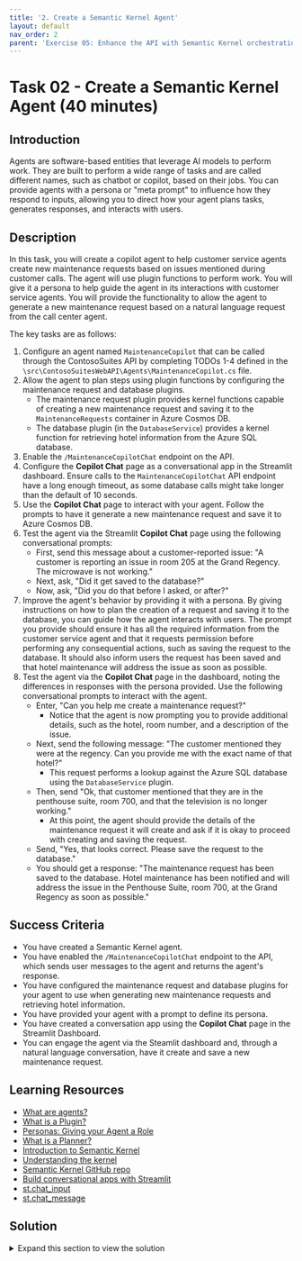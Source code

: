 ```yaml
---
title: '2. Create a Semantic Kernel Agent'
layout: default
nav_order: 2
parent: 'Exercise 05: Enhance the API with Semantic Kernel orchestration'
---
```


# Task 02 - Create a Semantic Kernel Agent (40 minutes)

## Introduction

Agents are software-based entities that leverage AI models to perform work. They are built to perform a wide range of tasks and are called different names, such as chatbot or copilot, based on their jobs. You can provide agents with a persona or "meta prompt" to influence how they respond to inputs, allowing you to direct how your agent plans tasks, generates responses, and interacts with users.

## Description

In this task, you will create a copilot agent to help customer service agents create new maintenance requests based on issues mentioned during customer calls. The agent will use plugin functions to perform work. You will give it a persona to help guide the agent in its interactions with customer service agents. You will provide the functionality to allow the agent to generate a new maintenance request based on a natural language request from the call center agent.

The key tasks are as follows:

1. Configure an agent named `MaintenanceCopilot` that can be called through the ContosoSuites API by completing TODOs 1-4 defined in the `\src\ContosoSuitesWebAPI\Agents\MaintenanceCopilot.cs` file.
2. Allow the agent to plan steps using plugin functions by configuring the maintenance request and database plugins.
   - The maintenance request plugin provides kernel functions capable of creating a new maintenance request and saving it to the `MaintenanceRequests` container in Azure Cosmos DB.
   - The database plugin (in the `DatabaseService`) provides a kernel function for retrieving hotel information from the Azure SQL database.
3. Enable the `/MaintenanceCopilotChat` endpoint on the API.
4. Configure the **Copilot Chat** page as a conversational app in the Streamlit dashboard. Ensure calls to the `MaintenanceCopilotChat` API endpoint have a long enough timeout, as some database calls might take longer than the default of 10 seconds.
5. Use the **Copilot Chat** page to interact with your agent. Follow the prompts to have it generate a new maintenance request and save it to Azure Cosmos DB.
6. Test the agent via the Streamlit **Copilot Chat** page using the following conversational prompts:
   - First, send this message about a customer-reported issue: "A customer is reporting an issue in room 205 at the Grand Regency. The microwave is not working."
   - Next, ask, "Did it get saved to the database?"
   - Now, ask, "Did you do that before I asked, or after?"
7. Improve the agent's behavior by providing it with a persona. By giving instructions on how to plan the creation of a request and saving it to the database, you can guide how the agent interacts with users. The prompt you provide should ensure it has all the required information from the customer service agent and that it requests permission before performing any consequential actions, such as saving the request to the database. It should also inform users the request has been saved and that hotel maintenance will address the issue as soon as possible.
8. Test the agent via the **Copilot Chat** page in the dashboard, noting the differences in responses with the persona provided. Use the following conversational prompts to interact with the agent.
    - Enter, "Can you help me create a maintenance request?"
      - Notice that the agent is now prompting you to provide additional details, such as the hotel, room number, and a description of the issue.
    - Next, send the following message: "The customer mentioned they were at the regency. Can you provide me with the exact name of that hotel?"
      - This request performs a lookup against the Azure SQL database using the `DatabaseService` plugin.
    - Then, send "Ok, that customer mentioned that they are in the penthouse suite, room 700, and that the television is no longer working."
      - At this point, the agent should provide the details of the maintenance request it will create and ask if it is okay to proceed with creating and saving the request.
    - Send, "Yes, that looks correct. Please save the request to the database."
    - You should get a response: "The maintenance request has been saved to the database. Hotel maintenance has been notified and will address the issue in the Penthouse Suite, room 700, at the Grand Regency as soon as possible."

## Success Criteria

- You have created a Semantic Kernel agent.
- You have enabled the `/MaintenanceCopilotChat` endpoint to the API, which sends user messages to the agent and returns the agent's response.
- You have configured the maintenance request and database plugins for your agent to use when generating new maintenance requests and retrieving hotel information.
- You have provided your agent with a prompt to define its persona.
- You have created a conversation app using the **Copilot Chat** page in the Streamlit Dashboard.
- You can engage the agent via the Steamlit dashboard and, through a natural language conversation, have it create and save a new maintenance request.

## Learning Resources

- [What are agents?](hhttps://learn.microsoft.com/semantic-kernel/concepts/agents?pivots=programming-language-csharp)
- [What is a Plugin?](https://learn.microsoft.com/semantic-kernel/concepts/plugins/?pivots=programming-language-csharp)
- [Personas: Giving your Agent a Role](https://learn.microsoft.com/semantic-kernel/concepts/personas?pivots=programming-language-csharp)
- [What is a Planner?](https://learn.microsoft.com/semantic-kernel/concepts/planning?pivots=programming-language-csharp)
- [Introduction to Semantic Kernel](https://learn.microsoft.com/semantic-kernel/overview/)
- [Understanding the kernel](https://learn.microsoft.com/semantic-kernel/concepts/kernel?pivots=programming-language-csharp)
- [Semantic Kernel GitHub repo](https://github.com/microsoft/semantic-kernel)
- [Build conversational apps with Streamlit](https://docs.streamlit.io/develop/tutorials/llms/build-conversational-apps)
- [st.chat_input](https://docs.streamlit.io/develop/api-reference/chat/st.chat_input)
- [st.chat_message](https://docs.streamlit.io/develop/api-reference/chat/st.chat_message)

## Solution

<details markdown="block">
<summary>Expand this section to view the solution</summary>

- The structure for the `MaintenaceCopilot` agent can be found in the `src\ConsotoSuitesWebAPI` project, but it must be configured before it will function correctly:
  - Navigate to the web API project in Visual Studio Code and open the `Agents\MaintenanceCopilot.cs` file.
  - Complete `Exercise 5 Task 2 TODO #1` by adding the following `using` statements at the top of the file:

    ```csharp
    using Microsoft.SemanticKernel;
    using Microsoft.SemanticKernel.ChatCompletion;
    using Microsoft.SemanticKernel.Connectors.OpenAI;
    ```

  - Complete `Exercise 5 Task 2 TODO #2` by updating the class definition to inject a `Kernel` service into the primary constructor.

    ```csharp
    public class MaintenanceCopilot(Kernel kernel)
    ```

  - Complete `Exercise 5 Task 2 TODO #3` by uncommenting the class-level variable definitions and providing the `_kernel` and `_history` variables for use within the agent.
  - Complete `Exercise 5 Task 2 TODO #4` by commenting out the `throw new NotImplementedException()` line and uncommenting the remaining code in the function. The lines you are uncommenting allow the Azure OpenAI chat completion service to auto-invoke Kernel functions defined in the database and maintenance request plugins. It also adds the incoming user message to the chat history and inserts the agent's response once it replies.

- To configure the maintenance request and database plugins:
  - In Visual Studio Code, open the `Plugins\MaintenanceRequestPlugin.cs` file in the `ContosoSuitesWebAPI` project.
  - Complete `Exercise 5 Task 2 TODO #5` by referencing the `Microsoft.SemanticKernel` library at the top of the file, along with the other `using` statements.
  - Complete `Exercise 5 Task 2 TODO #s 6 and 8` by adding the Kernel function and Description descriptors of the `CreateMaintenanceRequest` and `SaveMaintenanceRequest` functions. The descriptors for each should look like:
    - For the `CreateMaintenanceRequest` function:

      ```csharp
      [KernelFunction("create_maintenance_request")]
      [Description("Creates a new maintenance request for a hotel.")]
      ```

    - For the `SaveMaintenanceRequest` function:

      ```csharp
      [KernelFunction("save_maintenance_request")]
      [Description("Saves a maintenance request to the database for a hotel.")]
      ```

  - Complete `Exercise 5 Task 2 TODO #s 7 and 9` by adding a `Kernel` parameter to the beginning of both function method declarations.
    - For the `CreateMaintenanceRequest` function, add `Kernel kernel` as the first parameter:

      ```csharp
      public async Task<MaintenanceRequest> CreateMaintenanceRequest(Kernel kernel, int HotelId, string Hotel, string Details, int? RoomNumber,string? location)
      ```

    - For the `SaveMaintenanceRequest` function, add `Kernel kernel` as the first parameter:

      ```csharp
      public async Task SaveMaintenanceRequest(Kernel kernel, MaintenanceRequest maintenanceRequest)
      ```

  - Save the `MaintenanceRequestPlugin` file.
  - Once you've defined your plugin, you must add it to your kernel by creating a new instance of the plugin and adding it to the kernel's plugin collection.
    - Open the `Program.cs` file in the `ContosoSuitesWebAPI` project.
    - In the `Kernel` singleton service `builder`, add the following code to define a plugin from the `MaintenanceRequestPlugin` type. This can be added directly below the plugin definition for the `DatabaseService`.

      ```csharp
      kernelBuilder.Plugins.AddFromType<MaintenanceRequestPlugin>("MaintenanceCopilot");
      ```

    - Because the `MaintenanceRequestPlugin` uses dependency injection to provide a `CosmosClient`, you must add a singleton instance of the that client within your `Kernel` service definition. Do that by adding the following code just below the plugin line you just added:

      ```csharp
      kernelBuilder.Services.AddSingleton<CosmosClient>((_) =>
      {
          CosmosClient client = new(
              connectionString: builder.Configuration["CosmosDB:ConnectionString"]!
          );
          return client;
      });
      ```

      This code is a bit redundant with the `CosmosClient` code earlier in the `Program.cs` file. However, the service must be included within the `Kernel` service definition, or it will not be accessible to the plugin.

    - The complete `builder.Service.AddSingleton<Kernel>` method should now look like the following:

      ```csharp
      builder.Services.AddSingleton<Kernel>((_) =>
      {
          IKernelBuilder kernelBuilder = Kernel.CreateBuilder();
          kernelBuilder.AddAzureOpenAIChatCompletion(
              deploymentName: builder.Configuration["AzureOpenAI:DeploymentName"]!,
              endpoint: builder.Configuration["AzureOpenAI:Endpoint"]!,
              apiKey: builder.Configuration["AzureOpenAI:ApiKey"]!
          );
      #pragma warning disable SKEXP0010 // Type is for evaluation purposes only and is subject to change or removal in future updates. Suppressthis diagnostic to proceed.
          kernelBuilder.AddAzureOpenAITextEmbeddingGeneration(
              deploymentName: builder.Configuration["AzureOpenAI:EmbeddingDeploymentName"]!,
              endpoint: builder.Configuration["AzureOpenAI:Endpoint"]!,
              apiKey: builder.Configuration["AzureOpenAI:ApiKey"]!
          );
      #pragma warning restore SKEXP0010 // Type is for evaluation purposes only and is subject to change or removal in future updates. Suppressthis diagnostic to proceed.
      
          kernelBuilder.Plugins.AddFromType<DatabaseService>();
          kernelBuilder.Plugins.AddFromType<MaintenanceRequestPlugin>("MaintenanceCopilot");
      
          kernelBuilder.Services.AddSingleton<CosmosClient>((_) =>
          {
              CosmosClient client = new(
                  connectionString: builder.Configuration["CosmosDB:ConnectionString"]!
              );
              return client;
          });
      
          return kernelBuilder.Build();
      });
      ```

  - The `DatabaseService` plugin was already defined in a previous exercise, so just a small change needs to be completed to allow your agent to use it.
    - Open the `Services\DatabaseService.cs` file to update the database plugin and make it usable by your agent.
    - Update the `[KernelFunction]` descriptor for the `GetHotels()` method and add the name "get_hotels" to the descriptor. The descriptor should now look like:

      ```csharp
      [KernelFunction("get_hotels")]
      ```

- To enable the `/MaintenanceCopilotChat` endpoint on the API:
  - In the `Program.cs` file in the `src\ContosoSuitesWebAPI` project and locate the `app.MapPost("/MaintenanceCopilotChat", async ([FromBody]string message, [FromServices] MaintenanceCopilot copilot)` API endpoint definition.
  - Complete `Exercise 5 Task 2 TODO #10` by calling the `Chat` method of the `MaintenanceCopilot`, passing in the user message from the request body. Return the response from the `Chat` method. The code in the API method should look like:

    ```csharp
    var response = await copilot.Chat(message);
    return response;
    ```

    Make sure to remove the `throw new NotImplementedException();` line, or you will get an error when that line is hit.

- To configure the **Copilot Chat** page as a conversational app in the Streamlit dashboard:
  - Complete `Exercise 5 Task 2 TODO #11` by setting `response` equal to the response from a POST request to the Copilot endpoint. The timeout should be set to 60 seconds or longer. The call should look like:

    ```python
    response = requests.post(f"{api_endpoint}/MaintenanceCopilotChat", json=message, timeout=60)
    ```

  - To define a conversational interface with the copilot, update the "How can I help you today?" prompt `if` statement with the following code:

    ```python
    # React to user input
        if prompt := st.chat_input("How I can help you today?"):
            with st.spinner("Awaiting the Copilot's response to your question..."):
                # Display user message in chat message container
                st.chat_message("user").markdown(prompt)
                # Add user message to chat history
                st.session_state.chat_messages.append({"role": "user", "content": prompt})
                # Send user message to Copilot and get response
                response = send_message_to_copilot(prompt)
                # Display assistant response in chat message container
                with st.chat_message("assistant"):
                    st.markdown(response)
                # Add assistant response to chat history
                st.session_state.chat_messages.append({"role": "assistant", "content": response})
    ```

  - Save the file.

- To test the agent via the Streamlit **Copilot Chat** page:
  - Run the API locally by opening a new terminal window in Visual Studio code, navigating to the `src\ContosoSuitesWebAPI` directory, and starting the API using the following command:

    ```bash
    dotnet run
    ```

  - Open another terminal window, navigate to the `src\ContosoSuitesDashboard` directory, and run the following command to start the Streamlit dashboard:

    ```bash
    python -m streamlit run Index.py
    ```

  - Navigate to the **Copilot Chat** page using the left-hand menu, then submit the following conversational prompts:
    - First, send in this message about a customer-reported issue: "A customer is reporting an issue in room 205 at the Grand Regency. The microwave is not working."
      - You should get a response that a maintenance request was created and will be addressed shortly.
    - Next, ask, "Did it get saved to the database?"
      - It will reply that, yes, the request has been saved.
    - Now, ask, "Did you do that before I asked, or after?"
      - You should get a reply that it was saved after you asked.

      The above behavior results from the agent not having explicit instructions on how it should behave or the steps it should take during the process. It simply calls the `create_maintenance_request` Kernel function and assumes it is done. It is unaware that the request should also be saved to the database. To fix this, you can provide the agent with a persona.

    - You can verify the new request was saved by navigating to the **Vector Search** page and entering a search query of "microwave not working at Grand Regency." Accept the default values for max results and minimum similarity score. Your newly saved record should be the first result in the list.

- To give your agent a persona and provide it with instructions so it behaves more consistently:
  - Open the `MaintenanceCopilot.cs` file in the `src\ContosoSuitesWebAPI` project and update the class-level variable defining the `ChatHistory` to pass the following string into the `ChatHistory()` object during variable declaration.

    ```csharp
    """
    You are a friendly assistant who likes to follow the rules. You will complete required steps
    and request approval before taking any consequential actions, such as saving the request to the database.
    If the user doesn't provide enough information for you to complete a task, you will keep asking questions
    until you have enough information to complete the task. Once the request has been saved to the database,
    inform the user that hotel maintenance has been notified and will address the issue as soon as possible.
    """
    ```

  - The final definition for `_history` should look like:

    ```csharp
    private ChatHistory _history = new ("""
        You are a friendly assistant who likes to follow the rules. You will complete required steps
        and request approval before taking any consequential actions, such as saving the request to the database.
        If the user doesn't provide enough information for you to complete a task, you will keep asking questions
        until you have enough information to complete the task. Once the request has been saved to the database,
        inform the user that hotel maintenance has been notified and will address the issue as soon as possible.
        """);
    ```

    - Stop and restart the API project in the terminal window running the API.

- To test the updated agent and evaluate how its responses differ with a persona assigned:
  - Return to the running Streamlit dashboard and the **Copilot Chat** page.
  - Use the following conversational prompts to interact with the agent.
    - Enter, "Can you help me create a maintenance request?"
      - Notice that the agent is now prompting you to provide additional details, such as the hotel, room number, and a description of the issue.
    - Next, send the following message: "The customer mentioned they were at the regency. Can you provide me with the exact name of that hotel?"
      - This request performs a lookup against the Azure SQL database using the `DatabaseService` plugin.
    - Then, send "Ok, that customer mentioned that they are in the penthouse suite, room 700, and that the television is no longer working."
      - At this point, the agent should provide the details of the maintenance request it will create and ask if it is okay to proceed with creating and saving the request.
    - Send, "Yes, that looks correct. Please save the request to the database."
    - You should get a response similar to the following: "The maintenance request has been saved to the database. Hotel maintenance has been notified and will address the issue in the Penthouse Suite, room 700, at the Grand Regency as soon as possible."

</details>
